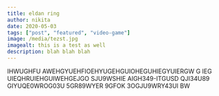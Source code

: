 ```yaml
---
title: eldan ring
author: nikita
date: 2020-05-03
tags: ["post", "featured", "video-game"]
image: /media/tezst.jpg
imagealt: this is a test as well
description: blah blah blah
---
```


IHWUGHFU AWEHGYUEHFIOEHYUGEHGUIOHEGUHIEGYUIERGW G
IEG UIEQHRUIEHGUIWEHGEJGO SJU9WSHIE AIGH349-ITGUSD QJI34U89
GIYUQE0WROG03U 5GR89WYER 9GFOK 3OGJU9WRY43UI BW
